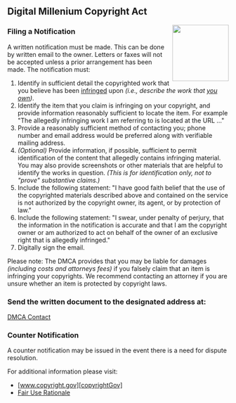 ## Digital Millenium Copyright Act
<img src="https://raw.githubusercontent.com/wiki/OpenUserJS/OpenUserJS.org/images/misc-copyright.min.svg?sanitize=true" width="128" height="128" align="right">

### Filing a Notification

A written notification must be made. This can be done by written email to the owner. Letters or faxes will not be accepted unless a prior arrangement has been made. The notification must:

1. Identify in sufficient detail the copyrighted work that you believe has been [infringed][copyrightGovFAQinfringement] upon *(i.e., describe the work that [you own][copyrightGovFAQauthor])*.
2. Identify the item that you claim is infringing on your copyright, and provide information reasonably sufficient to locate the item. For example "The allegedly infringing work I am referring to is located at the URL ..."
3. Provide a reasonably sufficient method of contacting you; phone number and email address would be preferred along with verifiable mailing address.
4. *(Optional)* Provide information, if possible, sufficient to permit identification of the content that allegedly contains infringing material. You may also provide screenshots or other materials that are helpful to identify the works in question. *(This is for identification only, not to "prove" substantive claims.)*
5. Include the following statement: "I have good faith belief that the use of the copyrighted materials described above and contained on the service is not authorized by the copyright owner, its agent, or by protection of law."
6. Include the following statement: "I swear, under penalty of perjury, that the information in the notification is accurate and that I am the copyright owner or am authorized to act on behalf of the owner of an exclusive right that is allegedly infringed."
7. Digitally sign the email.

Please note: The DMCA provides that you may be liable for damages *(including costs and attorneys fees)* if you falsely claim that an item is infringing your copyrights. We recommend contacting an attorney if you are unsure whether an item is protected by copyright laws.

### Send the written document to the designated address at:

  [DMCA Contact][DMCAcontact]

### Counter Notification

A counter notification may be issued in the event there is a need for dispute resolution.

For additional information please visit:
* [www.copyright.gov][copyrightGov]
* [Fair Use Rationale][oujsFairUseRationale]


[copyrightGov]: https://www.copyright.gov/
[copyrightGovFAQauthor]: https://www.copyright.gov/help/faq/faq-definitions.html#author
[copyrightGovFAQinfringement]: https://www.copyright.gov/help/faq/faq-definitions.html#infringement

[oujsFairUseRationale]: /about/Terms-of-Service#fair-use-rationale

[DMCAcontact]: mailto:sizzlemctwizzle@gmail.com?subject=DMCA "By submitting an email regarding a DMCA notice you agree to the terms set forth provided in this document and the Terms of Service. Failure to provide the required information will be reason for immediate dismissal of any claim."
